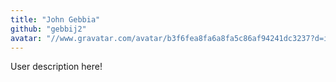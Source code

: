 ```yaml
---
title: "John Gebbia"
github: "gebbij2"
avatar: "//www.gravatar.com/avatar/b3f6fea8fa6a8fa5c86af94241dc3237?d=identicon"
---
```


User description here!
